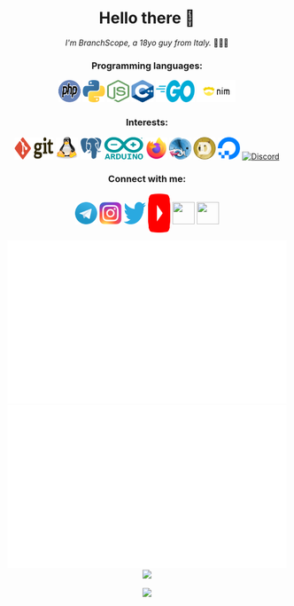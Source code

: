 <div align="center">

# Hello there 👋 

*I'm BranchScope, a 18yo guy from Italy.* 👨🏻‍💻

### Programming languages:
<p>
  <a href="https://github.com/topics/php" target="blank"><img title="PHP" alt="PHP" src="assets/php.svg" alt="PHP" width="40" height="40"/></a>
  <a href="https://github.com/topics/python" target="blank"><img title="Python" alt="Python" src="assets/python.svg" alt="Python" width="40" height="40"/></a>
  <a href="https://github.com/topics/nodejs" target="blank"><img title="Node.js" alt="Node.js" src="assets/nodejs.svg" alt="Node.js" width="40" height="40"/></a>
  <a href="https://github.com/topics/cpp" target="blank"><img title="C++" alt="C++" src="assets/cpp.svg" alt="C++" width="40" height="40" /></a>
  <a href="https://github.com/topics/go" target="blank"><img title="Go" alt="Go" src="assets/go.svg" width="70" height="40" /></a>
  <a href="https://github.com/topics/nim" target="blank"><img title="Nim" alt="Nim" src="assets/nim.svg" width="70" height="40" /></a>
</p>

### Interests:
<p>
  <a href="https://github.com/topics/git" target="blank"><img title="Git" alt="Git" src="assets/git.svg" width="70" height="40" /></a>
  <a href="https://github.com/topics/linux" target="blank"><img title="Linux" alt="Linux" src="assets/linux.svg" width="40" height="40" /></a>
  <a href="https://github.com/topics/postgresql" target="blank"><img title="PostgreSQL" alt="PostgreSQL" src="assets/postgresql.svg" width="40" height="40" /></a>
  <a href="https://github.com/topics/arduino" target="blank"><img title="Arduino" alt="Arduino" src="assets/arduino.svg" width="70" height="40" /></a>
  <a href="https://mozilla.org/firefox" target="blank"><img title="Firefox" alt="Firefox" src="assets/firefox.svg" width="40" height="40" /></a>
  <a href="https://amphp.org" target="blank"><img title="AmPHP" alt="AmPHP" src="assets/amphp.svg" width="40" height="40" /></a>
  <a href="https://dogecoin.com/" target="blank"><img title="DogeCoin" alt="DogeCoin" src="assets/dogecoin.svg" width="40" height="40" /></a>
  <a href="https://digitalocean.com" target="blank"><img title="DigitalOcean" alt="DigitalOcean" src="assets/digitalocean.svg" width="40" height="40" /></a>
  <a href="https://discord.com" target="blank"><img title="Discord" alt="Discord" src="assets/discord.svg" width="40" height="40" /></a>
</p>

### Connect with me:
<p>
  <a href="https://t.me/BranchScope" target="blank"><img align="center" src="assets/telegram.svg" height="40" width="40" /></a>
  <a href="https://instagram.com/BranchScope" target="blank"><img align="center" src="assets/instagram.svg" height="40" width="40" /></a>
  <a href="https://twitter.com/BranchScope" target="blank"><img align="center" src="assets/twitter.svg" height="40" width="40" /></a>
  <a href="https://www.youtube.com/channel/UCnsu1xVwDu3zTOWiW1egopw" target="blank"><img align="center" src="assets/youtube.svg" height="70" width="40" /></a>
  <a href="https://stackoverflow.com/users/14426239/branchscope?tab=profile" target="blank"><img align="center" src="assets/stackoverflow.svg" height="40" width="40" /></a>
  <a href="https://reddit.com/user/BranchScope" target="blank"><img align="center" src="assets/reddit.svg" height="40" width="40" /></a>
</p>
 
![](https://github.com/BranchScope/github-stats/blob/master/generated/overview.svg)
![](https://github.com/BranchScope/github-stats/blob/master/generated/languages.svg)
 <img src="https://github-readme-stats.vercel.app/api/wakatime?username=branchscope&hide_border=true" />

![](https://komarev.com/ghpvc/?username=branchscope)
</div>
